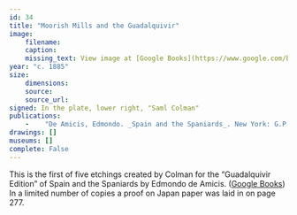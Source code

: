 ```yaml
---
id: 34
title: "Moorish Mills and the Guadalquivir"
image:
    filename:
    caption: 
    missing_text: View image at [Google Books](https://www.google.com/books/edition/Spain_and_the_Spaniards/W98_AAAAYAAJ?hl=en&gbpv=1&pg=PA277&printsec=frontcover).
year: "c. 1885"
size:
    dimensions: 
    source: 
    source_url: 
signed: In the plate, lower right, "Saml Colman"
publications:
    -    "De Amicis, Edmondo. _Spain and the Spaniards_. New York: G.P. Putnam's Sons, 1885."
drawings: []
museums: []
complete: False
---
```

This is the first of five etchings created by Colman for the “Guadalquivir Edition” of Spain and the Spaniards by Edmondo de Amicis. ([Google Books](https://www.google.com/books/edition/Spain_and_the_Spaniards/W98_AAAAYAAJ)) In a limited number of copies a proof on Japan paper was laid in on page 277.
